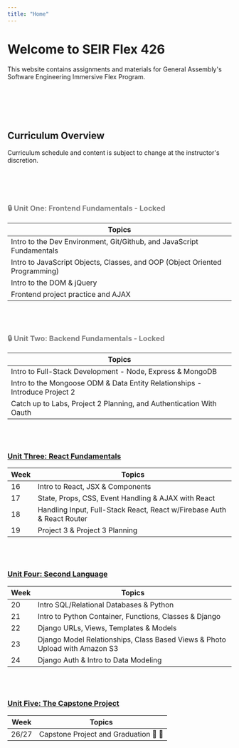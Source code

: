 ```yaml
---
title: "Home"
---
```


# Welcome to SEIR Flex 426

This website contains assignments and materials for General Assembly's Software Engineering Immersive Flex Program.

<br>
<br>
<br>
<br>

## Curriculum Overview

Curriculum schedule and content is subject to change at the instructor's discretion.

<br>
<br>
<br>


<div style="color: grey;">

### 🔒 Unit One: Frontend Fundamentals - **Locked**

<!-- ### [Unit One: Frontend Fundamentals](/frontend-fundamentals) -->

| Topics                                                                      |
| --------------------------------------------------------------------------- |
| Intro to the Dev Environment, Git/Github, and JavaScript Fundamentals       |
| Intro to JavaScript Objects, Classes, and OOP (Object Oriented Programming) |
| Intro to the DOM & jQuery                                                   |
| Frontend project practice and AJAX                                          |



<br>
<br>

<!-- ### [Unit Two: Backend Fundamentals](/backend-fundamentals) -->


### 🔒 Unit Two: Backend Fundamentals - **Locked**

| Topics                                                                      |
| --------------------------------------------------------------------------- |
| Intro to Full-Stack Development - Node, Express & MongoDB                   |
| Intro to the Mongoose ODM & Data Entity Relationships - Introduce Project 2 |
| Catch up to Labs, Project 2 Planning, and Authentication With Oauth         |



<br>
<br>

</div>


### [Unit Three: React Fundamentals](/react-fundamentals)


<!-- ### 🔒 Unit Three: React Fundamentals - **Locked** -->

| Week | Topics                                                                 |
| ---- | ---------------------------------------------------------------------- |
| 16   | Intro to React, JSX & Components                                       |
| 17   | State, Props, CSS, Event Handling & AJAX with React                    |
| 18   | Handling Input, Full-Stack React, React w/Firebase Auth & React Router |
| 19   | Project 3 & Project 3 Planning   |




<br>
<br>



### [Unit Four: Second Language](/second-language)

<!-- ### 🔒 Unit Four: Second Language - **Locked** -->

| Week | Topics                                                                      |
| ---- | --------------------------------------------------------------------------- |
| 20   | Intro SQL/Relational Databases & Python                                     |
| 21   | Intro to Python Container, Functions, Classes & Django                      |
| 22   | Django URLs, Views, Templates & Models                                      |
| 23   | Django Model Relationships, Class Based Views & Photo Upload with Amazon S3 |
| 24   | Django Auth & Intro to Data Modeling                                        |
                                

<br>
<br>


<!-- ### 🔒 Unit Five: The Capstone Project - **Locked** -->



### [<u>Unit Five: The Capstone Project</u>](/capstone/) 

| Week  | Topics                                |
| ----- | ------------------------------------- |
| 26/27 | Capstone Project and Graduation 🥳 🎉 |


<div style="color: grey;"></div>
